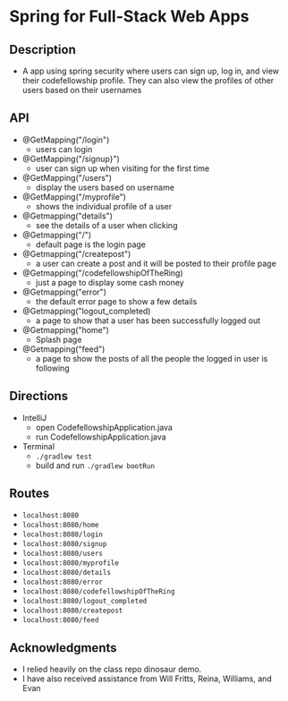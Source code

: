 # Spring for Full-Stack Web Apps

## Description
- A app using spring security where users can sign up, log in, and view their codefellowship
profile. They can also view the profiles of other users based on their usernames

## API
- @GetMapping("/login")
    - users can login
- @GetMapping("/signup}")
    - user can sign up when visiting for the first time
- @GetMapping("/users")
    - display the users based on username
-  @GetMapping("/myprofile")
    - shows the individual profile of a user
- @Getmapping("details")
    - see the details of a user when clicking
- @Getmapping("/")
    - default page is the login page
- @Getmapping("/createpost")
    - a user can create a post and it will be posted to their profile page
- @Getmapping("/codefellowshipOfTheRing)
    - just a page to display some cash money
- @Getmapping("error")
    - the default error page to show a few details
- @Getmapping("logout_completed)
    - a page to show that a user has been successfully logged out
- @Getmapping("home")
    - Splash page
- @Getmapping("feed")
    - a page to show the posts of all the people the logged in user is following

## Directions
- IntelliJ
    - open CodefellowshipApplication.java
    - run CodefellowshipApplication.java 
- Terminal
    - ```./gradlew test```
    - build and run ```./gradlew bootRun```

## Routes
- ```localhost:8080```
- ```localhost:8080/home```
- ```localhost:8080/login```
- ```localhost:8080/signup```
- ```localhost:8080/users```
- ```localhost:8080/myprofile```
- ```localhost:8080/details```
- ```localhost:8080/error```
- ```localhost:8080/codefellowshipOfTheRing```
- ```localhost:8080/logout_completed```
- ```localhost:8080/createpost```
- ```localhost:8080/feed```


## Acknowledgments
- I relied heavily on the class repo dinosaur demo. 
- I have also received assistance from Will Fritts, Reina, Williams, and Evan